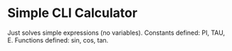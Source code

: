 # Simple CLI Calculator

Just solves simple expressions (no variables).
Constants defined: PI, TAU, E.
Functions defined: sin, cos, tan.